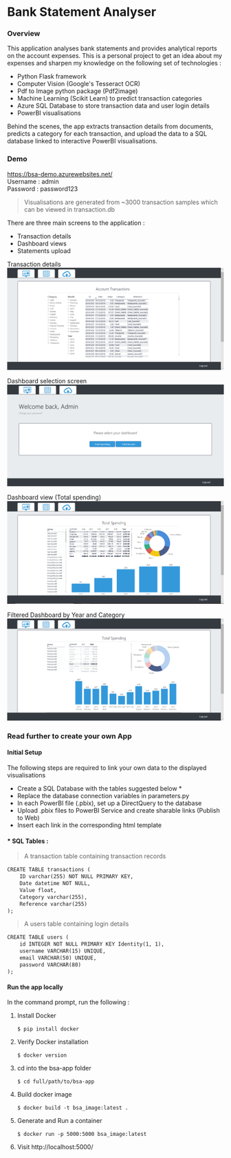 # Bank Statement Analyser

### Overview
This application analyses bank statements and provides analytical reports on the account expenses. 
This is a personal project to get an idea about my expenses and sharpen my knowledge on the following set of technologies :
- Python Flask framework
- Computer Vision (Google's Tesseract OCR)
- Pdf to Image python package (Pdf2image)
- Machine Learning (Scikit Learn) to predict transaction categories
- Azure SQL Database to store transaction data and user login details
- PowerBI visualisations

Behind the scenes, the app extracts transaction details from documents, predicts a category for each transaction, and upload the data to a SQL database linked to interactive PowerBI visualisations.

### Demo
https://bsa-demo.azurewebsites.net/<br/>
Username : admin<br/>
Password : password123
> Visualisations are generated from ~3000 transaction samples which can be viewed in transaction.db

There are three main screens to the application : 
- Transaction details
- Dashboard views
- Statements upload

Transaction details
![image](resources/transaction-table.PNG)

Dashboard selection screen
![image](resources/dashboard-selection.PNG)

Dashboard view (Total spending)
![image](resources/total-spending-dashboard.PNG)

Filtered Dashboard by Year and Category
![image](resources/total-spending-filtered.png)

### Read further to create your own App
#### Initial Setup
The following steps are required to link your own data to the displayed visualisations
- Create a SQL Database with the tables suggested below *
- Replace the database connection variables in parameters.py
- In each PowerBI file (.pbix), set up a DirectQuery to the database
- Upload .pbix files to PowerBI Service and create sharable links (Publish to Web)
- Insert each link in the corresponding html template

#### * SQL Tables :

> A transaction table containing transaction records

```
CREATE TABLE transactions (
    ID varchar(255) NOT NULL PRIMARY KEY,
    Date datetime NOT NULL,
    Value float,
    Category varchar(255),
	Reference varchar(255)
);
```
 
> A users table containing login details

```
CREATE TABLE users (
    id INTEGER NOT NULL PRIMARY KEY Identity(1, 1),
    username VARCHAR(15) UNIQUE,
	email VARCHAR(50) UNIQUE,
	password VARCHAR(80)
);
```
#### Run the app locally
In the command prompt, run the following :
1.	Install Docker
    ```
    $ pip install docker
    ```
2.  Verify Docker installation
    ```
    $ docker version
    ```
3.  cd into the bsa-app folder
    ```
    $ cd full/path/to/bsa-app
    ```
4.	Build docker image
    ```
    $ docker build -t bsa_image:latest .
    ```
5.	Generate and Run a container
    ```
    $ docker run -p 5000:5000 bsa_image:latest
    ```
6.	Visit http://localhost:5000/

